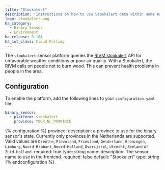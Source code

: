 ```yaml
---
title: "Stookalert"
description: "Instructions on how to use Stookalert data within Home Assistant"
logo: stookalert.png
ha_category:
  - Binary Sensor
  - Environment
ha_release: 0.104
ha_iot_class: Cloud Polling
---
```


The `stookalert` sensor platform queries the [RIVM stookalert](https://www.rivm.nl/stookalert) API for unfavorable weather conditions or poor air quality. With a Stookalert, the RIVM calls on people not to burn wood. This can prevent health problems in people in the area.


## Configuration

To enable the platform, add the following lines to your `configuration.yaml` file:

```yaml
binary_sensor:
  - platform: stookalert
    province: YOUR_NL_PROVINCE
```

{% configuration %}
province:
  description: a province to use for the binary sensor's state. Currently only provinces in the Netherlands are supported. Valid values are `Drenthe`, `Flevoland`, `Friesland`, `Gelderland`, `Groningen`, `Limburg`, `Noord-Brabant`, `Noord-Holland`, `Overijssel`, `Utrecht`, `Zeeland` or `Zuid-Holland`.
  required: true
  type: string
name:
  description: The sensor name to use in the frontend.
  required: false
  default: "Stookalert"
  type: string
{% endconfiguration %}
